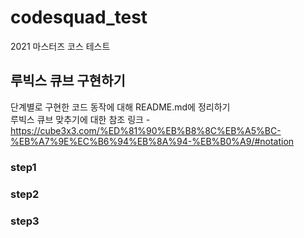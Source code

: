 # codesquad_test
2021 마스터즈 코스 테스트  
## 루빅스 큐브 구현하기  
단계별로 구현한 코드 동작에 대해 README.md에 정리하기  
루빅스 큐브 맞추기에 대한 참조 링크 - 
https://cube3x3.com/%ED%81%90%EB%B8%8C%EB%A5%BC-%EB%A7%9E%EC%B6%94%EB%8A%94-%EB%B0%A9/#notation
### step1  

### step2
### step3
